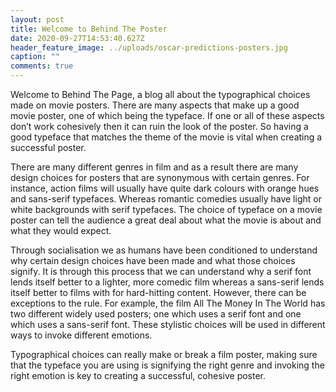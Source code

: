 ```yaml
---
layout: post
title: Welcome to Behind The Poster
date: 2020-09-27T14:53:40.627Z
header_feature_image: ../uploads/oscar-predictions-posters.jpg
caption: ""
comments: true
---
```

Welcome to Behind The Page, a blog all about the typographical choices made on movie posters. There are many aspects that make up a good movie poster, one of which being the typeface. If one or all of these aspects don’t work cohesively then it can ruin the look of the poster. So having a good typeface that matches the theme of the movie is vital when creating a successful poster.

There are many different genres in film and as a result there are many design choices for posters that are synonymous with certain genres. For instance, action films will usually have quite dark colours with orange hues and sans-serif typefaces. Whereas romantic comedies usually have light or white backgrounds with serif typefaces. The choice of typeface on a movie poster can tell the audience a great deal about what the movie is about and what they would expect.

Through socialisation we as humans have been conditioned to understand why certain design choices have been made and what those choices signify. It is through this process that we can understand why a serif font lends itself better to a lighter, more comedic film whereas a sans-serif lends itself better to films with for hard-hitting content. However, there can be exceptions to the rule. For example, the film All The Money In The World has two different widely used posters; one which uses a serif font and one which uses a sans-serif font. These stylistic choices will be used in different ways to invoke different emotions.

Typographical choices can really make or break a film poster, making sure that the typeface you are using is signifying the right genre and invoking the right emotion is key to creating a successful, cohesive poster.